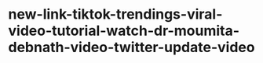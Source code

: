 # new-link-tiktok-trendings-viral-video-tutorial-watch-dr-moumita-debnath-video-twitter-update-video
